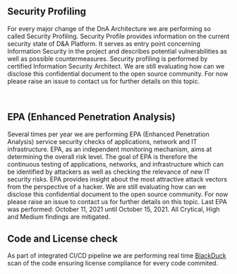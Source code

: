 ## Security Profiling

For every major change of the DnA Architecture we are performing so called Security Profiling. 
Security Profile provides information on the current security state of D&A Platform. 
It serves as entry point concerning Information Security in the project and describes potential vulnerabilities as well as possible countermeasures. 
Security profiling is performed by certified Information Security Architect. 
We are still evaluating how can we disclose this confidential document to the open source community. 
For now please raise an issue to contact us for further details on this topic.  

<br>


## EPA (Enhanced Penetration Analysis)
Several times per year we are performing EPA (Enhanced Penetration Analysis) service security checks of applications, network and IT infrastructure. 
EPA, as an independent monitoring mechanism, aims at determining the overall risk level. 
The goal of EPA is therefore the continuous testing of applications, networks, and infrastructure which can be identified
by attackers as well as checking the relevance of new IT security risks. 
EPA provides insight about the most attractive attack vectors from the perspective of a hacker.
We are still evaluating how can we disclose this confidential document to the open source community. 
For now please raise an issue to contact us for further details on this topic.
Last EPA was performed: October 11, 2021 until October 15, 2021.
All Crytical, High and Medium findings are mitigated.
<br>

## Code and License check
As part of integrated CI/CD pipeline we are performing real time [BlackDuck](https://www.blackducksoftware.com/) scan of the code ensuring license compliance for every code commited.
